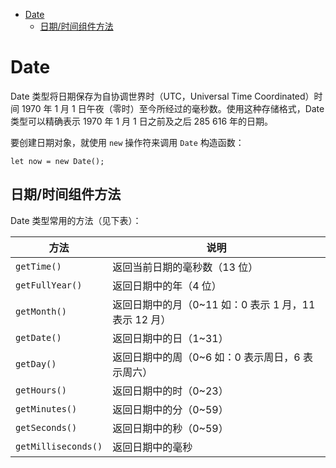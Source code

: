 <!--
 * @Description: Date 日期
 * @Author: shenxh
 * @Date: 2021-12-24 11:21:25
 * @LastEditors: shenxh
 * @LastEditTime: 2021-12-24 14:05:04
-->

- [Date](#date)
  - [日期/时间组件方法](#日期时间组件方法)

# Date
Date 类型将日期保存为自协调世界时（UTC，Universal Time Coordinated）时间 1970 年 1 月 1 日午夜（零时）至今所经过的毫秒数。使用这种存储格式，Date 类型可以精确表示 1970 年 1 月 1 日之前及之后 285 616 年的日期。

要创建日期对象，就使用 `new` 操作符来调用 `Date` 构造函数：

```
let now = new Date();
```

## 日期/时间组件方法
Date 类型常用的方法（见下表）：

|方法|说明|
|-|-|
|`getTime()`|返回当前日期的毫秒数（13 位）|
|`getFullYear()`|返回日期中的年（4 位）|
|`getMonth()`|返回日期中的月（0~11 如：0 表示 1 月，11 表示 12 月）|
|`getDate()`|返回日期中的日（1~31）|
|`getDay()`|返回日期中的周（0~6 如：0 表示周日，6 表示周六）|
|`getHours()`|返回日期中的时（0~23）|
|`getMinutes()`|返回日期中的分（0~59）|
|`getSeconds()`|返回日期中的秒（0~59）|
|`getMilliseconds()`|返回日期中的毫秒|
